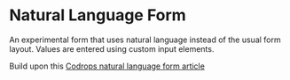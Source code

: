 
Natural Language Form
=========

An experimental form that uses natural language instead of the usual form layout. Values are entered using custom input elements.

Build upon this [Codrops natural language form article](http://tympanus.net/codrops/?p=15139)
